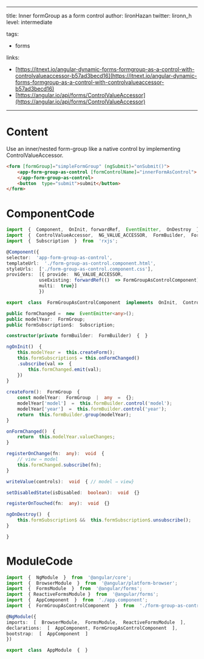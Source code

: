 
---
title: Inner formGroup as a form control
author: lironHazan
twitter: lironn_h
level: intermediate

tags:
  - forms 
  
links: 
  - [https://itnext.io/angular-dynamic-forms-formgroup-as-a-control-with-controlvalueaccessor-b57ad3becd16](https://itnext.io/angular-dynamic-forms-formgroup-as-a-control-with-controlvalueaccessor-b57ad3becd16)
  - [https://angular.io/api/forms/ControlValueAccessor](https://angular.io/api/forms/ControlValueAccessor)
  
---

# Content
Use an inner/nested form-group like a native control by implementing ControlValueAccessor.

```html
<form [formGroup]="simpleFormGroup" (ngSubmit)="onSubmit()">
	<app-form-group-as-control [formControlName]="innerFormAsControl">
	</app-form-group-as-control>
	<button  type="submit">submit</button>
</form>
``` 

# ComponentCode
```typescript
import  {  Component,  OnInit, forwardRef,  EventEmitter,  OnDestroy  }  from  '@angular/core';
import  {  ControlValueAccessor,  NG_VALUE_ACCESSOR,  FormBuilder,  FormGroup  }  from  '@angular/forms';
import  {  Subscription  }  from  'rxjs';

@Component({
selector:  'app-form-group-as-control',
templateUrl:  './form-group-as-control.component.html',
styleUrls:  ['./form-group-as-control.component.css'],
providers:  [{ provide:  NG_VALUE_ACCESSOR,
			useExisting: forwardRef(()  => FormGroupAsControlComponent),
			multi:  true}]
			})

export  class  FormGroupAsControlComponent  implements  OnInit,  ControlValueAccessor,  OnDestroy  {

public formChanged =  new  EventEmitter<any>();
public modelYear:  FormGroup;
public formSubscription$:  Subscription;

constructor(private formBuilder:  FormBuilder)  {  }

ngOnInit()  {
	this.modelYear =  this.createForm();
	this.formSubscription$ = this.onFormChanged()
	.subscribe(val =>  {
		this.formChanged.emit(val);
	})
}
 
createForm():  FormGroup  {
	const modelYear:  FormGroup  |  any  =  {};
	modelYear['model']  =  this.formBuilder.control('model');
	modelYear['year']  =  this.formBuilder.control('year');
	return  this.formBuilder.group(modelYear);
}

onFormChanged()  {
	return  this.modelYear.valueChanges;
}

registerOnChange(fn:  any):  void  {
	// view ⇒ model
	this.formChanged.subscribe(fn);
}

writeValue(controls):  void  { // model ⇒ view}

setDisabledState(isDisabled:  boolean):  void  {}

registerOnTouched(fn:  any):  void  {}

ngOnDestroy()  {
	this.formSubscription$ &&  this.formSubscription$.unsubscribe();
}

}
```
# ModuleCode
```typescript
import  {  NgModule  }  from  '@angular/core';
import  {  BrowserModule  }  from  '@angular/platform-browser';
import  {  FormsModule  }  from  '@angular/forms';
import  { ReactiveFormsModule }  from  '@angular/forms';
import  {  AppComponent  }  from  './app.component';
import  {  FormGroupAsControlComponent  }  from  './form-group-as-control/form-group-as-control.component';

@NgModule({
imports:  [  BrowserModule,  FormsModule,  ReactiveFormsModule  ],
declarations:  [  AppComponent, FormGroupAsControlComponent  ],
bootstrap:  [  AppComponent  ]
})

export  class  AppModule  {  }
```
